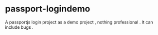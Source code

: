 # passport-logindemo
A passportjs login project as a demo project , nothing professional . It can include bugs .
